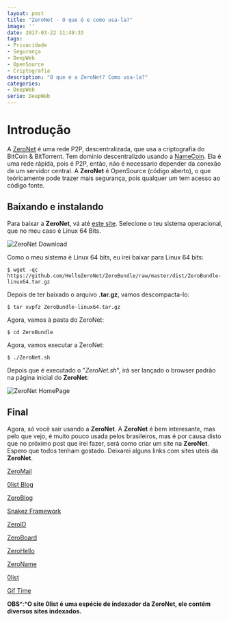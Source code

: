 ```yaml
---
layout: post
title: "ZeroNet - O que é e como usa-la?"
image: ''
date: 2017-03-22 11:49:33
tags:
- Privacidade
- Segurança
- DeepWeb
- OpenSource
- Criptografia
description: "O que é a ZeroNet? Como usa-la?"
categories:
- DeepWeb
serie: DeepWeb
---
```


# Introdução

A [ZeroNet](https://zeronet.io "ZeroNet Official Site") é uma rede P2P, descentralizada, que usa a criptografia do BitCoin & BitTorrent. Tem dominio descentralizdo usando a [NameCoin](https://namecoin.org/ "NameCoin Official Site"). Ela é uma rede rápida, pois é P2P, então, não é necessario depender da conexão de um servidor central. A **ZeroNet** é OpenSource (código aberto), o que teóricamente pode trazer mais segurança, pois qualquer um tem acesso ao código fonte.

## Baixando e instalando

Para baixar a **ZeroNet**, vá até [este site](https://github.com/HelloZeroNet/ZeroNet#user-content-how-to-join "ZeroNet Download"). Selecione o teu sistema operacional, que no meu caso é Linux 64 Bits.

![ZeroNet Download](http://i.imgur.com/t3kvVUT.png "ZeroNet Download")

Como o meu sistema é Linux 64 bits, eu irei baixar para Linux 64 bits:

~~~
$ wget -qc https://github.com/HelloZeroNet/ZeroBundle/raw/master/dist/ZeroBundle-linux64.tar.gz 
~~~

Depois de ter baixado o arquivo **.tar.gz**, vamos descompacta-lo:

~~~
$ tar xvpfz ZeroBundle-linux64.tar.gz
~~~

Agora, vamos à pasta do ZeroNet:

~~~
$ cd ZeroBundle
~~~

Agora, vamos executar a ZeroNet:

~~~
$ ./ZeroNet.sh
~~~

Depois que é executado o "*ZeroNet.sh*", irá ser lançado o browser padrão na página inicial do **ZeroNet**:

![ZeroNet HomePage](http://i.imgur.com/cB8YWiZ.png "ZeroNet HomePage")

## Final

Agora, só você sair usando a **ZeroNet**. A **ZeroNet** é bem interesante, mas pelo que vejo, é muito pouco usada pelos brasileiros, mas é por causa disto que no próximo post que irei fazer, será como criar um site na **ZeroNet**. Espero que todos tenham gostado. Deixarei alguns links com sites uteis da **ZeroNet**.

[ZeroMail](http://127.0.0.1:43110/Mail.ZeroNetwork.bit/ "ZeroMail")

[0list Blog](http://127.0.0.1:43110/blog.0list.bit/ "0list blog")

[ZeroBlog](http://127.0.0.1:43110/Blog.ZeroNetwork.bit/ "ZeroBlog")

[Snakez Framework](http://127.0.0.1:43110/1GaZYNPuLFN9KPz3nVAs2tojwiJjyGuA1Q/ "Snakez Framework")

[ZeroID](http://127.0.0.1:43110/zeroid.bit/ "ZeroID")

[ZeroBoard](http://127.0.0.1:43110/Board.ZeroNetwork.bit/ "ZeroBoard")

[ZeroHello](http://127.0.0.1:43110/1HeLLo4uzjaLetFx6NH3PMwFP3qbRbTf3D/ "ZeroHello")

[ZeroName](http://127.0.0.1:43110/1Name2NXVi1RDPDgf5617UoW7xA6YrhM9F/ "ZeroName")

[0list](http://127.0.0.1:43110/0list.bit/ "0list")

[Gif Time](http://127.0.0.1:43110/1Gif7PqWTzVWDQ42Mo7np3zXmGAo3DXc7h/ "Gif Time")


**OBS***:***O site 0list é uma espécie de indexador da ZeroNet, ele contém diversos sites indexados.**
